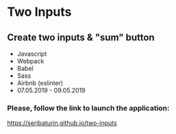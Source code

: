 # Two Inputs 
## Create two inputs & "sum" button

* Javascript
* Webpack
* Babel
* Sass
* Airbnb (eslinter)
* 07.05.2019 - 09.05.2019

### Please, follow the link to launch the application:
https://serjbaturin.github.io/two-inputs
